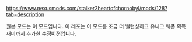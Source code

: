 https://www.nexusmods.com/stalker2heartofchornobyl/mods/128?tab=description


원본 모드는 이 모드입니다. 이 레포는 이 모드를 조금 더 밸런싱하고 유니크 웨폰 획득 재미까지 추가한 수정버젼입니다.
